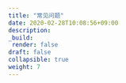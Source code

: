 ```yaml
---
title: "常见问题"
date: 2020-02-28T10:08:56+09:00
description:
_build:
 render: false 
draft: false
collapsible: true
weight: 7
---
```



